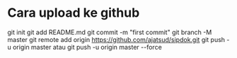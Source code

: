 # Cara upload ke github

git init
git add README.md
git commit -m "first commit"
git branch -M master
git remote add origin https://github.com/ajatsud/sipdok.git
git push -u origin master
atau
git push -u origin master --force
